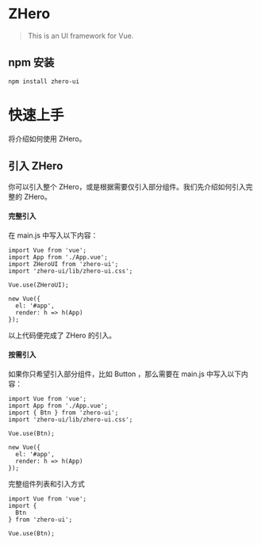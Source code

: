 # ZHero

> This is an UI framework for Vue.

## npm 安装
```
npm install zhero-ui
```

# 快速上手
将介绍如何使用 ZHero。

## 引入 ZHero
你可以引入整个 ZHero，或是根据需要仅引入部分组件。我们先介绍如何引入完整的 ZHero。

#### 完整引入
在 main.js 中写入以下内容：
```
import Vue from 'vue';
import App from './App.vue';
import ZHeroUI from 'zhero-ui';
import 'zhero-ui/lib/zhero-ui.css';

Vue.use(ZHeroUI);

new Vue({
  el: '#app',
  render: h => h(App)
});
```
以上代码便完成了 ZHero 的引入。

#### 按需引入
如果你只希望引入部分组件，比如 Button ，那么需要在 main.js 中写入以下内容：
```
import Vue from 'vue';
import App from './App.vue';
import { Btn } from 'zhero-ui';
import 'zhero-ui/lib/zhero-ui.css';

Vue.use(Btn);

new Vue({
  el: '#app',
  render: h => h(App)
});
```
完整组件列表和引入方式
```
import Vue from 'vue';
import {
  Btn
} from 'zhero-ui';

Vue.use(Btn);
```

